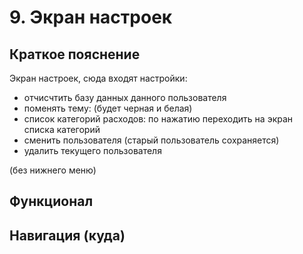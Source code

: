 # 9. Экран настроек

## Краткое пояснение

Экран настроек, сюда входят настройки:

- отчисчтить базу данных данного пользователя
- поменять тему: (будет черная и белая)
- список категорий расходов: по нажатию переходить на экран списка категорий
- сменить пользователя (старый пользователь сохраняется)
- удалить текущего пользователя

(без нижнего меню)

## Функционал

## Навигация (куда)
